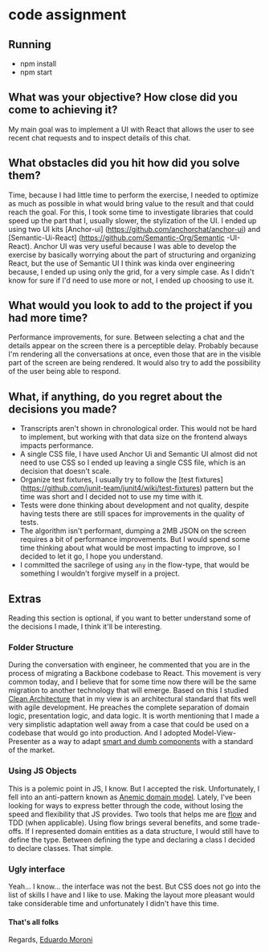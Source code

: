# code assignment
## Running
- npm install
- npm start

## What was your objective? How close did you come to achieving it?
My main goal was to implement a UI with React that allows the user to see recent chat requests and to inspect details of this chat.
 
## What obstacles did you hit how did you solve them?
Time, because I had little time to perform the exercise, I needed to optimize as much as possible in what would bring value to the result and that could reach the goal.
For this, I took some time to investigate libraries that could speed up the part that I, usually slower, the stylization of the UI.
I ended up using two UI kits [Anchor-ui] (https://github.com/anchorchat/anchor-ui) and [Semantic-Ui-React] (https://github.com/Semantic-Org/Semantic -UI-React).
Anchor UI was very useful because I was able to develop the exercise by basically worrying about the part of structuring and organizing React, but the use of Semantic UI I think was kinda over engineering because, I ended up using only the grid, for a very simple case. As I didn't know for sure if I'd need to use more or not, I ended up choosing to use it.

## What would you look to add to the project if you had more time?
Performance improvements, for sure. Between selecting a chat and the details appear on the screen there is a perceptible delay. Probably because I'm rendering all the conversations at once,
even those that are in the visible part of the screen are being rendered.
It would also try to add the possibility of the user being able to respond.

## What, if anything, do you regret about the decisions you made?
- Transcripts aren't shown in chronological order. This would not be hard to implement, but working with that data size on the frontend always impacts performance.
- A single CSS file, I have used Anchor Ui and Semantic UI almost did not need to use CSS so I ended up leaving a single CSS file, which is an decision that doesn't scale.
- Organize test fixtures, I usually try to follow the [test fixtures] (https://github.com/junit-team/junit4/wiki/test-fixtures) pattern but the time was short and I decided not to use my time with it.
- Tests were done thinking about development and not quality, despite having tests there are still spaces for improvements in the quality of tests.
- The algorithm isn't performant, dumping a 2MB JSON on the screen requires a bit of performance improvements. But I would spend some time thinking about what would be most impacting to improve, so I decided to let it go, I hope you understand.
- I committed the sacrilege of using `any` in the flow-type, that would be something I wouldn't forgive myself in a project.

## Extras
Reading this section is optional, if you want to better understand some of the decisions I made, I think it'll be interesting.

### Folder Structure
During the conversation with engineer, he commented that you are in the process of migrating a Backbone codebase to React. This movement is very common today, and I believe that for some time now there will be
the same migration to another technology that will emerge. Based on this I studied [Clean Architecture](https://www.amazon.com/Clean-Architecture-Craftsmans-Software-Structure/dp/0134494164) that in my view
is an architectural standard that fits well with agile development. He preaches the complete separation of domain logic, presentation logic, and data logic. It is worth mentioning that I made a very simplistic adaptation
well away from a case that could be used on a codebase that would go into production. And I adopted Model-View-Presenter as a way to adapt [smart and dumb components](https://medium.com/@dan_abramov/smart-and-dumb-components-7ca2f9a7c7d0)
with a standard of the market.

### Using JS Objects
This is a polemic point in JS, I know. But I accepted the risk. Unfortunately, I fell into an anti-pattern known as [Anemic domain model](https://martinfowler.com/bliki/AnemicDomainModel.html).
Lately, I've been looking for ways to express better through the code, without losing the speed and flexibility that JS provides. Two tools that helps me are [flow](https://flow.org/en/) and TDD (when applicable).
Using flow brings several benefits, and some trade-offs. If I represented domain entities as a data structure, I would still have to define the type. Between defining the type and declaring a class I decided to declare classes. That simple.

### Ugly interface
Yeah... I know... the interface was not the best. But CSS does not go into the list of skills I have and I like to use. Making the layout more pleasant would take considerable time and unfortunately I didn't have this time.

#### That's all folks
Regards,
[Eduardo Moroni](https://github.com/eduardomoroni)
